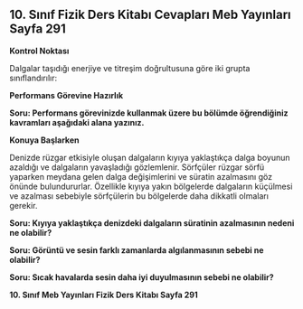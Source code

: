 ## 10. Sınıf Fizik Ders Kitabı Cevapları Meb Yayınları Sayfa 291

**Kontrol Noktası**

Dalgalar taşıdığı enerjiye ve titreşim doğrultusuna göre iki grupta sınıflandırılır:

**Performans Görevine Hazırlık**

**Soru: Performans görevinizde kullanmak üzere bu bölümde öğrendiğiniz kavramları aşağıdaki alana yazınız.**

**Konuya Başlarken**

Denizde rüzgar etkisiyle oluşan dalgaların kıyıya yaklaştıkça dalga boyunun azaldığı ve dalgaların yavaşladığı gözlemlenir. Sörfçüler rüzgar sörfü yaparken meydana gelen dalga değişimlerini ve süratin azalmasını göz önünde bulundururlar. Özellikle kıyıya yakın bölgelerde dalgaların küçülmesi ve azalması sebebiyle sörfçülerin bu bölgelerde daha dikkatli olmaları gerekir.

**Soru: Kıyıya yaklaştıkça denizdeki dalgaların süratinin azalmasının nedeni ne olabilir?**

**Soru: Görüntü ve sesin farklı zamanlarda algılanmasının sebebi ne olabilir?**

**Soru: Sıcak havalarda sesin daha iyi duyulmasının sebebi ne olabilir?**

**10. Sınıf Meb Yayınları Fizik Ders Kitabı Sayfa 291**